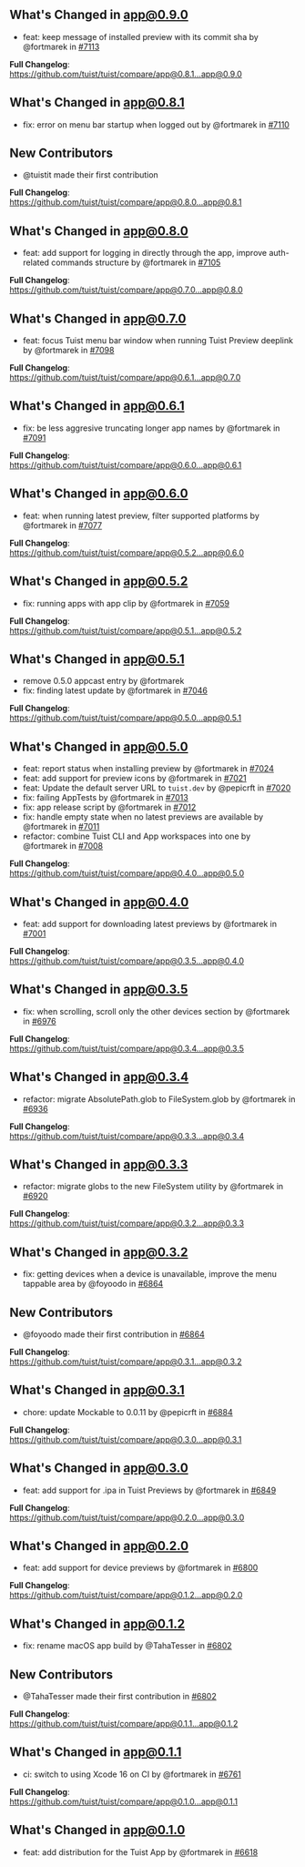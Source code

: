 ## What's Changed in app@0.9.0
* feat: keep message of installed preview with its commit sha by @fortmarek in [#7113](https://github.com/tuist/tuist/pull/7113)

**Full Changelog**: https://github.com/tuist/tuist/compare/app@0.8.1...app@0.9.0

## What's Changed in app@0.8.1
* fix: error on menu bar startup when logged out by @fortmarek in [#7110](https://github.com/tuist/tuist/pull/7110)

## New Contributors
* @tuistit made their first contribution

**Full Changelog**: https://github.com/tuist/tuist/compare/app@0.8.0...app@0.8.1

## What's Changed in app@0.8.0
* feat: add support for logging in directly through the app, improve auth-related commands structure by @fortmarek in [#7105](https://github.com/tuist/tuist/pull/7105)

**Full Changelog**: https://github.com/tuist/tuist/compare/app@0.7.0...app@0.8.0

## What's Changed in app@0.7.0
* feat: focus Tuist menu bar window when running Tuist Preview deeplink by @fortmarek in [#7098](https://github.com/tuist/tuist/pull/7098)

**Full Changelog**: https://github.com/tuist/tuist/compare/app@0.6.1...app@0.7.0

## What's Changed in app@0.6.1
* fix: be less aggresive truncating longer app names by @fortmarek in [#7091](https://github.com/tuist/tuist/pull/7091)

**Full Changelog**: https://github.com/tuist/tuist/compare/app@0.6.0...app@0.6.1

## What's Changed in app@0.6.0
* feat: when running latest preview, filter supported platforms by @fortmarek in [#7077](https://github.com/tuist/tuist/pull/7077)

**Full Changelog**: https://github.com/tuist/tuist/compare/app@0.5.2...app@0.6.0

## What's Changed in app@0.5.2
* fix: running apps with app clip by @fortmarek in [#7059](https://github.com/tuist/tuist/pull/7059)

**Full Changelog**: https://github.com/tuist/tuist/compare/app@0.5.1...app@0.5.2

## What's Changed in app@0.5.1
* remove 0.5.0 appcast entry by @fortmarek
* fix: finding latest update by @fortmarek in [#7046](https://github.com/tuist/tuist/pull/7046)

**Full Changelog**: https://github.com/tuist/tuist/compare/app@0.5.0...app@0.5.1

## What's Changed in app@0.5.0
* feat: report status when installing preview by @fortmarek in [#7024](https://github.com/tuist/tuist/pull/7024)
* feat: add support for preview icons by @fortmarek in [#7021](https://github.com/tuist/tuist/pull/7021)
* feat: Update the default server URL to `tuist.dev` by @pepicrft in [#7020](https://github.com/tuist/tuist/pull/7020)
* fix: failing AppTests by @fortmarek in [#7013](https://github.com/tuist/tuist/pull/7013)
* fix: app release script by @fortmarek in [#7012](https://github.com/tuist/tuist/pull/7012)
* fix: handle empty state when no latest previews are available by @fortmarek in [#7011](https://github.com/tuist/tuist/pull/7011)
* refactor: combine Tuist CLI and App workspaces into one by @fortmarek in [#7008](https://github.com/tuist/tuist/pull/7008)

**Full Changelog**: https://github.com/tuist/tuist/compare/app@0.4.0...app@0.5.0

## What's Changed in app@0.4.0
* feat: add support for downloading latest previews by @fortmarek in [#7001](https://github.com/tuist/tuist/pull/7001)

**Full Changelog**: https://github.com/tuist/tuist/compare/app@0.3.5...app@0.4.0

## What's Changed in app@0.3.5
* fix: when scrolling, scroll only the other devices section by @fortmarek in [#6976](https://github.com/tuist/tuist/pull/6976)

**Full Changelog**: https://github.com/tuist/tuist/compare/app@0.3.4...app@0.3.5

## What's Changed in app@0.3.4
* refactor: migrate AbsolutePath.glob to FileSystem.glob by @fortmarek in [#6936](https://github.com/tuist/tuist/pull/6936)

**Full Changelog**: https://github.com/tuist/tuist/compare/app@0.3.3...app@0.3.4

## What's Changed in app@0.3.3
* refactor: migrate globs to the new FileSystem utility by @fortmarek in [#6920](https://github.com/tuist/tuist/pull/6920)

**Full Changelog**: https://github.com/tuist/tuist/compare/app@0.3.2...app@0.3.3

## What's Changed in app@0.3.2
* fix: getting devices when a device is unavailable, improve the menu tappable area by @foyoodo in [#6864](https://github.com/tuist/tuist/pull/6864)

## New Contributors
* @foyoodo made their first contribution in [#6864](https://github.com/tuist/tuist/pull/6864)

**Full Changelog**: https://github.com/tuist/tuist/compare/app@0.3.1...app@0.3.2

## What's Changed in app@0.3.1
* chore: update Mockable to 0.0.11 by @pepicrft in [#6884](https://github.com/tuist/tuist/pull/6884)

**Full Changelog**: https://github.com/tuist/tuist/compare/app@0.3.0...app@0.3.1

## What's Changed in app@0.3.0
* feat: add support for .ipa in Tuist Previews by @fortmarek in [#6849](https://github.com/tuist/tuist/pull/6849)

**Full Changelog**: https://github.com/tuist/tuist/compare/app@0.2.0...app@0.3.0

## What's Changed in app@0.2.0
* feat: add support for device previews by @fortmarek in [#6800](https://github.com/tuist/tuist/pull/6800)

**Full Changelog**: https://github.com/tuist/tuist/compare/app@0.1.2...app@0.2.0

## What's Changed in app@0.1.2
* fix: rename macOS app build by @TahaTesser in [#6802](https://github.com/tuist/tuist/pull/6802)

## New Contributors
* @TahaTesser made their first contribution in [#6802](https://github.com/tuist/tuist/pull/6802)

**Full Changelog**: https://github.com/tuist/tuist/compare/app@0.1.1...app@0.1.2

## What's Changed in app@0.1.1
* ci: switch to using Xcode 16 on CI by @fortmarek in [#6761](https://github.com/tuist/tuist/pull/6761)

**Full Changelog**: https://github.com/tuist/tuist/compare/app@0.1.0...app@0.1.1

## What's Changed in app@0.1.0
* feat: add distribution for the Tuist App by @fortmarek in [#6618](https://github.com/tuist/tuist/pull/6618)

<!-- generated by git-cliff -->
